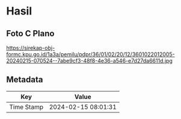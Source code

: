 # Hasil

## Foto C Plano

https://sirekap-obj-formc.kpu.go.id/1a3a/pemilu/pdpr/36/01/02/20/12/3601022012005-20240215-070524--7abe9cf3-48f8-4e36-a546-e7d27da6611d.jpg


## Metadata

| Key        | Value               |
| ---------- | ------------------- |
| Time Stamp | 2024-02-15 08:01:31 |



